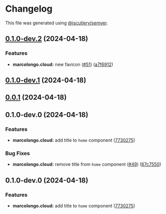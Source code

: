 # Changelog

This file was generated using [@jscutlery/semver](https://github.com/jscutlery/semver).

## [0.1.0-dev.2](https://github.com/marcolongol/marcolongo.cloud/compare/marcolongo.cloud-0.1.0-dev.1...marcolongo.cloud-0.1.0-dev.2) (2024-04-18)


### Features

* **marcolongo.cloud:** new favicon ([#51](https://github.com/marcolongol/marcolongo.cloud/issues/51)) ([a7f6912](https://github.com/marcolongol/marcolongo.cloud/commit/a7f69121834c3296c6a8440334811c4bcac452e0))

## [0.1.0-dev.1](https://github.com/marcolongol/marcolongo.cloud/compare/marcolongo.cloud-0.0.1...marcolongo.cloud-0.1.0-dev.1) (2024-04-18)

## [0.0.1](https://github.com/marcolongol/marcolongo.cloud/compare/marcolongo.cloud-0.1.0-dev.0...marcolongo.cloud-0.0.1) (2024-04-18)

## 0.1.0-dev.0 (2024-04-18)


### Features

* **marcolongo.cloud:** add title to `home` component ([7730275](https://github.com/marcolongol/marcolongo.cloud/commit/773027513d1f521d3cf91087b2f80e5afdb2cad3))


### Bug Fixes

* **marcolongo.cloud:** remove title from `home` component ([#49](https://github.com/marcolongol/marcolongo.cloud/issues/49)) ([67c7550](https://github.com/marcolongol/marcolongo.cloud/commit/67c7550f1f78d8b15cc7ef6e0342705ba937ca0c))

## 0.1.0-dev.0 (2024-04-18)


### Features

* **marcolongo.cloud:** add title to `home` component ([7730275](https://github.com/marcolongol/marcolongo.cloud/commit/773027513d1f521d3cf91087b2f80e5afdb2cad3))
